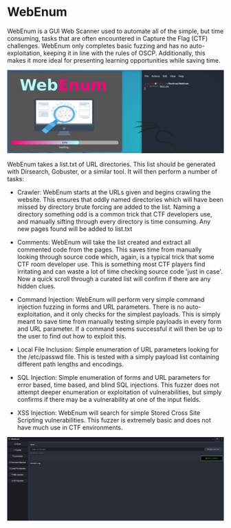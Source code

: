 # WebEnum
WebEnum is a GUI Web Scanner used to automate all of the simple, but time consuming, tasks that are often encountered in Capture the Flag (CTF) challenges. WebEnum only completes basic fuzzing and has no auto-exploitation, keeping it in line with the rules of OSCP. Additionally, this makes it more ideal for presenting learning opportunities while saving time.

![alt text](https://github.com/Ayodub/WebEnum/blob/main/images/loading_screen.png?raw=true)

WebEnum takes a list.txt of URL directories. This list should be generated with Dirsearch, Gobuster, or a similar tool. It will then perform a number of tasks:

- Crawler: WebEnum starts at the URLs given and begins crawling the website. This ensures that oddly named directories which will have been missed by directory brute forcing are added to the list. Naming a directory something odd is a common trick that CTF developers use, and manually sifting through every directory is time consuming. Any new pages found will be added to list.txt

- Comments: WebEnum will take the list created and extract all commented code from the pages. This saves time from manually looking through source code which, again, is a typical trick that some CTF room developer use. This is something most CTF players find irritating and can waste a lot of time checking source code 'just in case'. Now a quick scroll through a curated list will confirm if there are any hidden clues.

- Command Injection: WebEnum will perform very simple command injection fuzzing in forms and URL parameters. There is no auto-exploitation, and it only checks for the simplest payloads. This is simply meant to save time from manually testing simple payloads in every form and URL parameter. If a command seems successful it will then be up to the user to find out how to exploit this.

- Local File Inclusion: Simple enumeration of URL parameters looking for the /etc/passwd file. This is tested with a simply payload list containing different path lengths and encodings.

- SQL Injection: Simple enumeration of forms and URL parameters for error based, time based, and blind SQL injections. This fuzzer does not attempt deeper enumeration or exploitation of vulnerabilities, but simply confirms if there may be a vulnerability at one of the input fields.

- XSS Injection: WebEnum will search for simple Stored Cross Site Scripting vulnerabilities. This fuzzer is extremely basic and does not have much use in CTF environments.


![alt text](https://github.com/Ayodub/WebEnum/blob/main/images/interface.png?raw=true)

